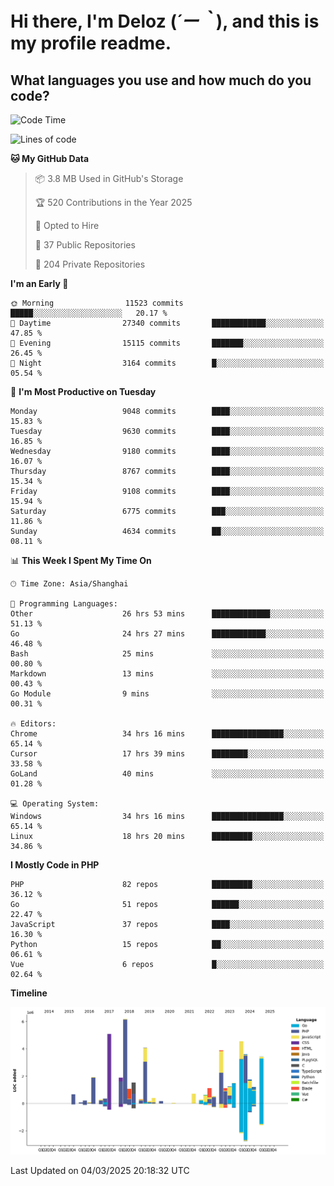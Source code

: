 # **Hi there, I'm Deloz (*´ー｀*), and this is my profile readme.**

## **What languages you use and how much do you code?**

<!--START_SECTION:waka-->
![Code Time](http://img.shields.io/badge/Code%20Time-5%2C819%20hrs%2041%20mins-blue)

![Lines of code](https://img.shields.io/badge/From%20Hello%20World%20I%27ve%20Written-49.9%20million%20lines%20of%20code-blue)

**🐱 My GitHub Data** 

> 📦 3.8 MB Used in GitHub's Storage 
 > 
> 🏆 520 Contributions in the Year 2025
 > 
> 💼 Opted to Hire
 > 
> 📜 37 Public Repositories 
 > 
> 🔑 204 Private Repositories 
 > 
**I'm an Early 🐤** 

```text
🌞 Morning                11523 commits       █████░░░░░░░░░░░░░░░░░░░░   20.17 % 
🌆 Daytime                27340 commits       ████████████░░░░░░░░░░░░░   47.85 % 
🌃 Evening                15115 commits       ███████░░░░░░░░░░░░░░░░░░   26.45 % 
🌙 Night                  3164 commits        █░░░░░░░░░░░░░░░░░░░░░░░░   05.54 % 
```
📅 **I'm Most Productive on Tuesday** 

```text
Monday                   9048 commits        ████░░░░░░░░░░░░░░░░░░░░░   15.83 % 
Tuesday                  9630 commits        ████░░░░░░░░░░░░░░░░░░░░░   16.85 % 
Wednesday                9180 commits        ████░░░░░░░░░░░░░░░░░░░░░   16.07 % 
Thursday                 8767 commits        ████░░░░░░░░░░░░░░░░░░░░░   15.34 % 
Friday                   9108 commits        ████░░░░░░░░░░░░░░░░░░░░░   15.94 % 
Saturday                 6775 commits        ███░░░░░░░░░░░░░░░░░░░░░░   11.86 % 
Sunday                   4634 commits        ██░░░░░░░░░░░░░░░░░░░░░░░   08.11 % 
```


📊 **This Week I Spent My Time On** 

```text
🕑︎ Time Zone: Asia/Shanghai

💬 Programming Languages: 
Other                    26 hrs 53 mins      █████████████░░░░░░░░░░░░   51.13 % 
Go                       24 hrs 27 mins      ████████████░░░░░░░░░░░░░   46.48 % 
Bash                     25 mins             ░░░░░░░░░░░░░░░░░░░░░░░░░   00.80 % 
Markdown                 13 mins             ░░░░░░░░░░░░░░░░░░░░░░░░░   00.43 % 
Go Module                9 mins              ░░░░░░░░░░░░░░░░░░░░░░░░░   00.31 % 

🔥 Editors: 
Chrome                   34 hrs 16 mins      ████████████████░░░░░░░░░   65.14 % 
Cursor                   17 hrs 39 mins      ████████░░░░░░░░░░░░░░░░░   33.58 % 
GoLand                   40 mins             ░░░░░░░░░░░░░░░░░░░░░░░░░   01.28 % 

💻 Operating System: 
Windows                  34 hrs 16 mins      ████████████████░░░░░░░░░   65.14 % 
Linux                    18 hrs 20 mins      █████████░░░░░░░░░░░░░░░░   34.86 % 
```

**I Mostly Code in PHP** 

```text
PHP                      82 repos            █████████░░░░░░░░░░░░░░░░   36.12 % 
Go                       51 repos            ██████░░░░░░░░░░░░░░░░░░░   22.47 % 
JavaScript               37 repos            ████░░░░░░░░░░░░░░░░░░░░░   16.30 % 
Python                   15 repos            ██░░░░░░░░░░░░░░░░░░░░░░░   06.61 % 
Vue                      6 repos             █░░░░░░░░░░░░░░░░░░░░░░░░   02.64 % 
```



**Timeline**

![Lines of Code chart](https://raw.githubusercontent.com/deloz/deloz/main/assets/bar_graph.png)


 Last Updated on 04/03/2025 20:18:32 UTC
<!--END_SECTION:waka-->
